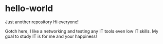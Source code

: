 # hello-world
Just another repository
Hi everyone!

Gotch here, I like a networking and testing any IT tools even low IT skills.
My goal to study IT is for me and your happiness!
